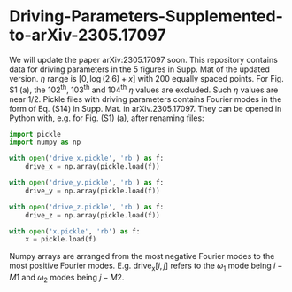 # Driving-Parameters-Supplemented-to-arXiv-2305.17097
We will update the paper arXiv:2305.17097 soon. This repository contains data for driving parameters in the 5 figures in Supp. Mat of the updated version.
$\eta$ range is $[0, \log(2.6)+x]$ with 200 equally spaced points. For Fig. S1 (a), the $102^{\mathrm{th}}$, $103^{\mathrm{th}}$ and $104^{\mathrm{th}}$ $\eta$ values are excluded. Such $\eta$ values are near $1/2$.
Pickle files with driving parameters contains Fourier modes in the form of Eq. (S14) in Supp. Mat. in arXiv.2305.17097.
They can be opened in Python with, e.g. for Fig. (S1) (a), after renaming files:
```python
import pickle
import numpy as np

with open('drive_x.pickle', 'rb') as f:
    drive_x = np.array(pickle.load(f))

with open('drive_y.pickle', 'rb') as f:
    drive_y = np.array(pickle.load(f))

with open('drive_z.pickle', 'rb') as f:
    drive_z = np.array(pickle.load(f))

with open('x.pickle', 'rb') as f:
    x = pickle.load(f)
```

Numpy arrays are arranged from the most negative Fourier modes to the most positive Fourier modes. E.g. $\mathrm{drive_x}[i, j]$ refers to the $\omega_{1}$ mode being $i-M1$ and $\omega_{2}$ modes being $j-M2$.
